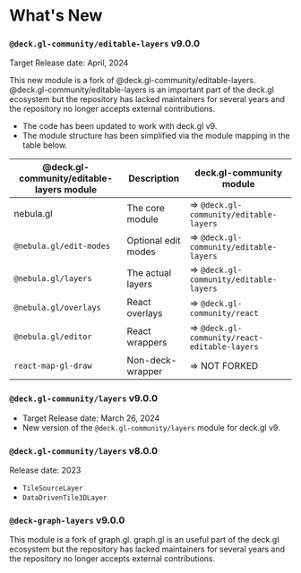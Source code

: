 # What's New

### `@deck.gl-community/editable-layers` v9.0.0

Target Release date: April, 2024

This new module is a fork of @deck.gl-community/editable-layers. @deck.gl-community/editable-layers is an important part of the deck.gl ecosystem but the repository has lacked maintainers for several years and the repository no longer accepts external contributions.

- The code has been updated to work with deck.gl v9. 
- The module structure has been simplified via the module mapping in the table below.

| @deck.gl-community/editable-layers module | Description         | deck.gl-community module                      |
| ----------------------------------------- | ------------------- | --------------------------------------------- |
| nebula.gl                                 | The core module     | => `@deck.gl-community/editable-layers`       |
| `@nebula.gl/edit-modes`                   | Optional edit modes | => `@deck.gl-community/editable-layers`       |
| `@nebula.gl/layers`                       | The actual layers   | => `@deck.gl-community/editable-layers`       |
| `@nebula.gl/overlays`                     | React overlays      | => `@deck.gl-community/react`                 |
| `@nebula.gl/editor`                       | React wrappers      | => `@deck.gl-community/react-editable-layers` |
| `react-map-gl-draw`                       | Non-deck-wrapper    | => NOT FORKED                                 |

### `@deck.gl-community/layers` v9.0.0

- Target Release date: March 26, 2024
- New version of the `@deck.gl-community/layers` module for deck.gl v9.

### `@deck.gl-community/layers` v8.0.0

Release date: 2023

- `TileSourceLayer`
- `DataDrivenTile3DLayer`

### `@deck-graph-layers` v9.0.0

This module is a fork of graph.gl. graph.gl is an useful part of the deck.gl ecosystem but the repository has lacked maintainers for several years and the repository no longer accepts external contributions.
